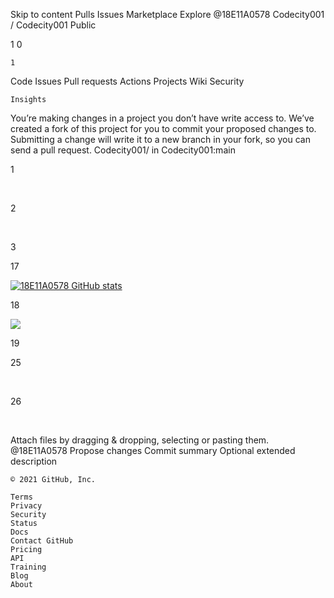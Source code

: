 
Skip to content
Pulls
Issues
Marketplace
Explore
@18E11A0578
Codecity001 /
Codecity001
Public

1
0

    1

Code
Issues
Pull requests
Actions
Projects
Wiki
Security

    Insights

You’re making changes in a project you don’t have write access to. We’ve created a fork of this project for you to commit your proposed changes to. Submitting a change will write it to a new branch in your fork, so you can send a pull request.
Codecity001/
in
Codecity001:main

1

​

2

​

3

<!--

4

**Codecity001/Codecity001** is a ✨ _special_ ✨ repository because its `README.md` (this file) appears on your GitHub profile.

5

​

6

Here are some ideas to get you started:

7

​

8

- 🔭 I’m currently working on ...

9

- 🌱 I’m currently learning ...

10

- 👯 I’m looking to collaborate on ...

11

- 🤔 I’m looking for help with ...

12

- 💬 Ask me about ...

13

- 📫 How to reach me: ...

14

- 😄 Pronouns: ...

15

- ⚡ Fun fact: ...

16

-->

17

[![18E11A0578 GitHub stats](https://github-readme-stats.vercel.app/api?username=18E11A0578&count_private=true&show_icons=true&theme=tokyonight)](https://github.com/18E11A0578?tab=repositories)

18

![](https://komarev.com/ghpvc/?username=18E11A0578&color=blue)

19



25

​

26

​

Attach files by dragging & dropping, selecting or pasting them.
@18E11A0578
Propose changes
Commit summary
Optional extended description

    © 2021 GitHub, Inc.

    Terms
    Privacy
    Security
    Status
    Docs
    Contact GitHub
    Pricing
    API
    Training
    Blog
    About

